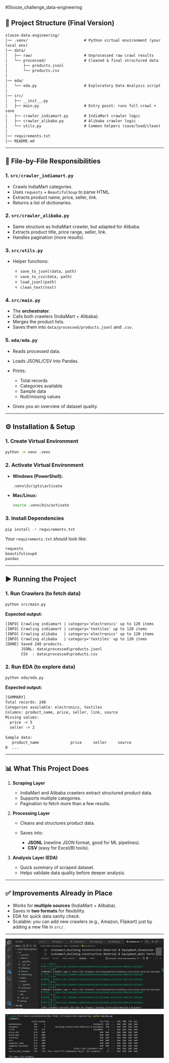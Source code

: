 #Slooze_challenge_data-engineering
## 📂 Project Structure (Final Version)

```
slooze-data-engineering/
│── .venv/                         # Python virtual environment (your local env)
│── data/
│   ├── raw/                       # Unprocessed raw crawl results
│   └── processed/                 # Cleaned & final structured data
│       ├── products.jsonl
│       └── products.csv
│
│── eda/
│   └── eda.py                     # Exploratory Data Analysis script
│
│── src/
│   ├── __init__.py
│   ├── main.py                    # Entry point: runs full crawl + save
│   ├── crawler_indiamart.py       # IndiaMart crawler logic
│   ├── crawler_alibaba.py         # Alibaba crawler logic
│   └── utils.py                   # Common helpers (save/load/clean)
│
│── requirements.txt
│── README.md
```

---

## 🧩 File-by-File Responsibilities

### 1. **`src/crawler_indiamart.py`**

* Crawls IndiaMart categories.
* Uses `requests` + `BeautifulSoup` to parse HTML.
* Extracts product name, price, seller, link.
* Returns a list of dictionaries.

### 2. **`src/crawler_alibaba.py`**

* Same structure as IndiaMart crawler, but adapted for Alibaba.
* Extracts product title, price range, seller, link.
* Handles pagination (more results).

### 3. **`src/utils.py`**

* Helper functions:

  * `save_to_jsonl(data, path)`
  * `save_to_csv(data, path)`
  * `load_jsonl(path)`
  * `clean_text(text)`

### 4. **`src/main.py`**

* The **orchestrator**.
* Calls both crawlers (IndiaMart + Alibaba).
* Merges the product lists.
* Saves them into `data/processed/products.jsonl` and `.csv`.

### 5. **`eda/eda.py`**

* Reads processed data.
* Loads JSONL/CSV into Pandas.
* Prints:

  * Total records
  * Categories available
  * Sample data
  * Null/missing values
* Gives you an overview of dataset quality.

---

## ⚙️ Installation & Setup

### 1. Create Virtual Environment

```bash
python -m venv .venv
```

### 2. Activate Virtual Environment

* **Windows (PowerShell):**

  ```bash
  .venv\Scripts\activate
  ```
* **Mac/Linux:**

  ```bash
  source .venv/bin/activate
  ```

### 3. Install Dependencies

```bash
pip install -r requirements.txt
```

Your `requirements.txt` should look like:

```
requests
beautifulsoup4
pandas
```

---

## ▶️ Running the Project

### 1. Run Crawlers (to fetch data)

```bash
python src/main.py
```

**Expected output:**

```
[INFO] Crawling indiamart | category='electronics' up to 120 items
[INFO] Crawling indiamart | category='textiles' up to 120 items
[INFO] Crawling alibaba   | category='electronics' up to 120 items
[INFO] Crawling alibaba   | category='textiles' up to 120 items
[DONE] Saved 240 products.
       JSONL: data\processed\products.jsonl
       CSV  : data\processed\products.csv
```

### 2. Run EDA (to explore data)

```bash
python eda/eda.py
```

**Expected output:**

```
[SUMMARY]
Total records: 240
Categories available: electronics, textiles
Columns: product_name, price, seller, link, source
Missing values:
  price -> 5
  seller -> 2

Sample data:
   product_name              price     seller     source
0  ...
```

---

## 📊 What This Project Does

1. **Scraping Layer**

   * IndiaMart and Alibaba crawlers extract structured product data.
   * Supports multiple categories.
   * Pagination to fetch more than a few results.

2. **Processing Layer**

   * Cleans and structures product data.
   * Saves into:

     * **JSONL** (newline JSON format, good for ML pipelines).
     * **CSV** (easy for Excel/BI tools).

3. **Analysis Layer (EDA)**

   * Quick summary of scraped dataset.
   * Helps validate data quality before deeper analysis.

---

## ✅ Improvements Already in Place

* Works for **multiple sources** (IndiaMart + Alibaba).
* Saves in **two formats** for flexibility.
* EDA for quick data sanity check.
* Scalable: you can add new crawlers (e.g., Amazon, Flipkart) just by adding a new file in `src/`.

---
![alt text](https://github.com/ArunMandava3030/Slooze_challenge_data-engineering/blob/d098ad31f3243eb33e297b89a0988532fd4ef51f/Screenshot%202025-08-26%20224137.png)


![alt text](https://github.com/ArunMandava3030/Slooze_challenge_data-engineering/blob/d098ad31f3243eb33e297b89a0988532fd4ef51f/Screenshot%202025-08-26%20224208.png)



